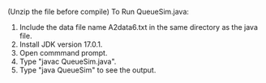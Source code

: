 (Unzip the file before compile)
To Run QueueSim.java:
1. Include the data file name A2data6.txt in the same directory as the java file.
2. Install JDK version 17.0.1.
3. Open commmand prompt.
4. Type "javac QueueSim.java".
5. Type "java QueueSim" to see the output.
